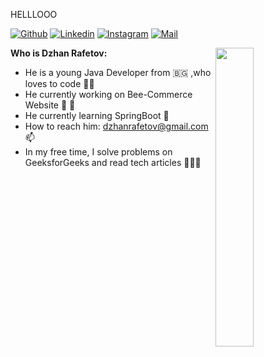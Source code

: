 HELLLOOO


[![Github](https://img.shields.io/badge/-Github-000?style=flat&logo=Github&logoColor=white)](https://github.com/dzhanrafetov)
[![Linkedin](https://img.shields.io/badge/-LinkedIn-blue?style=flat&logo=Linkedin&logoColor=white)](https://www.linkedin.com/in/https://www.linkedin.com/in/dzhan-rafetov-0bb4211a6/)
[![Instagram](https://img.shields.io/badge/-Instagram-c13584?style=flat&labelColor=c13584&logo=instagram&logoColor=white)](https://www.instagram.com/dzhan_rafetov)
[![Mail](https://img.shields.io/badge/-Mail-c14438?style=flat&logo=Gmail&logoColor=white)](mailto:dzhanrafetov@gmail.com)
 <br>
 
  <img src="https://media.giphy.com/media/FlPJcTplkfefDCKq2b/giphy.gif" width="35%"  align="right"/>

**Who is Dzhan Rafetov:**

- He is a young Java Developer from 🇧🇬 ,who loves to code 👨‍💻 
- He currently working on Bee-Commerce Website 🐝 🍯 
- He currently learning SpringBoot 🍃
- How to reach him: dzhanrafetov@gmail.com 📫 
- In my free time, I solve problems on GeeksforGeeks and read tech articles 👨🏻‍🏫

<!--

-->
